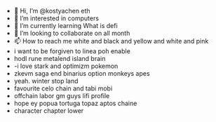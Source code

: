 - 👋 Hi, I’m @kostyachen eth
- 👀 I’m interested in computers
- 🌱 I’m currently learning What is defi
- 💞️ I’m looking to collaborate on all month
- 📫 How to reach me white and black and yellow and white and pink
- i want to be forgiven to linea poh enable
- hodl rune metalend island brain
- -i love stark and optimizm pokemon
- zkevm saga end binarius option monkeys apes
- yeah. winter stop land
- favourite celo chain and tabi mobi
- offchain labor gm guys lifi profile
- hope ey popua tortuga topaz aptos chaine
- character chapter lower
